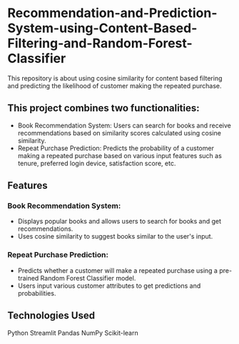 # Recommendation-and-Prediction-System-using-Content-Based-Filtering-and-Random-Forest-Classifier
This repository is about using cosine similarity for content based filtering and predicting the likelihood of customer making the repeated purchase.

## This project combines two functionalities:

* Book Recommendation System: Users can search for books and receive recommendations based on similarity scores calculated using cosine similarity.
* Repeat Purchase Prediction: Predicts the probability of a customer making a repeated purchase based on various input features such as tenure, preferred login device, satisfaction score, etc.

## Features
### Book Recommendation System:
* Displays popular books and allows users to search for books and get recommendations.
* Uses cosine similarity to suggest books similar to the user's input.

### Repeat Purchase Prediction:
* Predicts whether a customer will make a repeated purchase using a pre-trained Random Forest Classifier model.
* Users input various customer attributes to get predictions and probabilities.

## Technologies Used
Python
Streamlit
Pandas
NumPy
Scikit-learn


